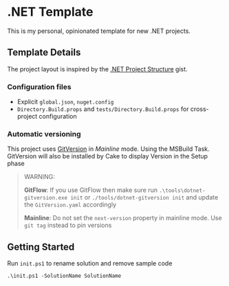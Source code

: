 # .NET Template
This is my personal, opinionated template for new .NET projects.

## Template Details
The project layout is inspired by the [.NET Project Structure](https://gist.github.com/davidfowl/ed7564297c61fe9ab814) gist.

### Configuration files
* Explicit `global.json`, `nuget.config`
* `Directory.Build.props` and `tests/Directory.Build.props` for cross-project configuration

### Automatic versioning
This project uses [GitVersion](https://gitversion.net/) in *Mainline* mode. Using the MSBuild Task.
GitVersion will also be installed by Cake to display Version in the Setup phase

> WARNING:
> 
> **GitFlow**: If you use GitFlow then make sure run `.\tools\dotnet-gitversion.exe init` or `./tools/dotnet-gitversion init` and update the `GitVersion.yaml`
> accordingly
> 
> **Mainline**: Do not set the `next-version` property in mainline mode. Use `git tag` instead to 
> pin versions

## Getting Started

Run `init.ps1` to rename solution and remove sample code

```ps
.\init.ps1 -SolutionName SolutionName
```
